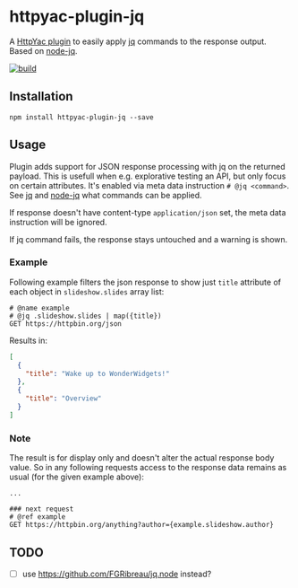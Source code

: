 # httpyac-plugin-jq

A [HttpYac plugin](https://httpyac.github.io) to easily apply [jq](https://stedolan.github.io/jq/) commands to the response output. Based on [node-jq](https://github.com/sanack/node-jq).

[![build](https://github.com/rngtng/httpyac-plugin-jq/actions/workflows/main.yml/badge.svg)](https://github.com/rngtng/httpyac-plugin-jq/actions/workflows/main.yml)

## Installation

```
npm install httpyac-plugin-jq --save
```

## Usage

Plugin adds support for JSON response processing with jq on the returned payload. This is usefull when e.g. explorative testing an API, but only focus on certain attributes. It's enabled via meta data instruction `# @jq <command>`. See [jq](https://stedolan.github.io/jq/) and [node-jq](https://github.com/sanack/node-jq) what commands can be applied.

If response doesn't have content-type `application/json` set, the meta data instruction will be ignored.

If jq command fails, the response stays untouched and a warning is shown.

### Example

Following example filters the json response to show just `title` attribute of each object in `slideshow.slides` array list:

```
# @name example
# @jq .slideshow.slides | map({title})
GET https://httpbin.org/json

```

Results in:


```json
[
  {
    "title": "Wake up to WonderWidgets!"
  },
  {
    "title": "Overview"
  }
]
```

### Note

The result is for display only and doesn't alter the actual response body value. So in any following requests
access to the response data remains as usual (for the given example above):

```
...

### next request
# @ref example
GET https://httpbin.org/anything?author={example.slideshow.author}

```


## TODO

- [ ] use https://github.com/FGRibreau/jq.node instead?
